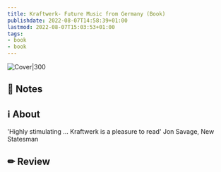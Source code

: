 ```yaml
---
title: Kraftwerk- Future Music from Germany (Book)
publishdate: 2022-08-07T14:58:39+01:00
lastmod: 2022-08-07T15:03:53+01:00
tags: 
- book
- book
---
```








![Cover|300](http://books.google.com/books/content?id=SIxPEAAAQBAJ&printsec=frontcover&img=1&zoom=1&source=gbs_api)



## 📝 Notes







## ℹ️ About



'Highly stimulating ... Kraftwerk is a pleasure to read' Jon Savage, New Statesman



## ✏ Review








